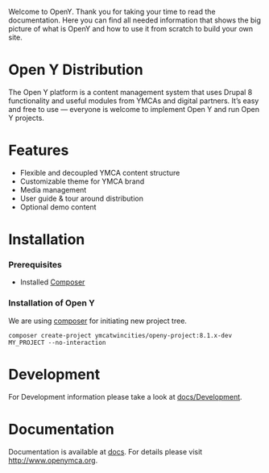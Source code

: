 Welcome to OpenY. Thank you for taking your time to read the documentation. Here you can find all needed information that shows the big picture of what is OpenY and how to use it from scratch to build your own site.

# Open Y Distribution
The Open Y platform is a content management system that uses Drupal 8 functionality and useful modules from YMCAs and digital partners. It’s easy and free to use — everyone is welcome to implement Open Y and run Open Y projects.

# Features
- Flexible and decoupled YMCA content structure
- Customizable theme for YMCA brand
- Media management
- User guide & tour around distribution
- Optional demo content

# Installation

### Prerequisites

- Installed [Composer](https://getcomposer.org/download/)

### Installation of Open Y
We are using [composer](https://getcomposer.org/) for initiating new project tree.

```
composer create-project ymcatwincities/openy-project:8.1.x-dev MY_PROJECT --no-interaction
```

# Development
For Development information please take a look at [docs/Development](https://github.com/ymcatwincities/openy/tree/8.x-1.x/docs/Development).

# Documentation
Documentation is available at [docs](https://github.com/ymcatwincities/openy/tree/8.x-1.x/docs). For details please visit http://www.openymca.org.
